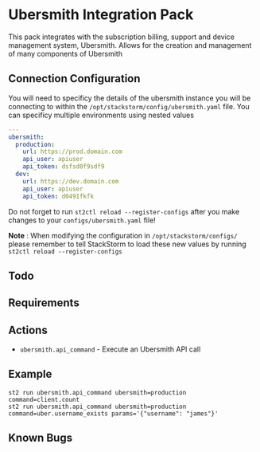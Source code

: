 # Ubersmith Integration Pack

This pack integrates with the subscription billing, support and device management system, Ubersmith. Allows for the creation and management of many components of Ubersmith

## Connection Configuration

You will need to specificy the details of the ubersmith instance you will be connecting to within the `/opt/stackstorm/config/ubersmith.yaml` file.
You can specificy multiple environments using nested values

```yaml
---
ubersmith:
  production:
    url: https://prod.domain.com
    api_user: apiuser
    api_token: dsfsd0f9sdf9
  dev:
    url: https://dev.domain.com
    api_user: apiuser
    api_token: d0491fkfk
```

Do not forget to run `st2ctl reload --register-configs` after you make changes to your `configs/ubersmith.yaml` file!

**Note** : When modifying the configuration in `/opt/stackstorm/configs/` please
           remember to tell StackStorm to load these new values by running
           `st2ctl reload --register-configs`

## Todo

## Requirements

## Actions

* `ubersmith.api_command` - Execute an Ubersmith API call

## Example

```
st2 run ubersmith.api_command ubersmith=production command=client.count
st2 run ubersmith.api_command ubersmith=production command=uber.username_exists params='{"username": "james"}'
```

## Known Bugs
